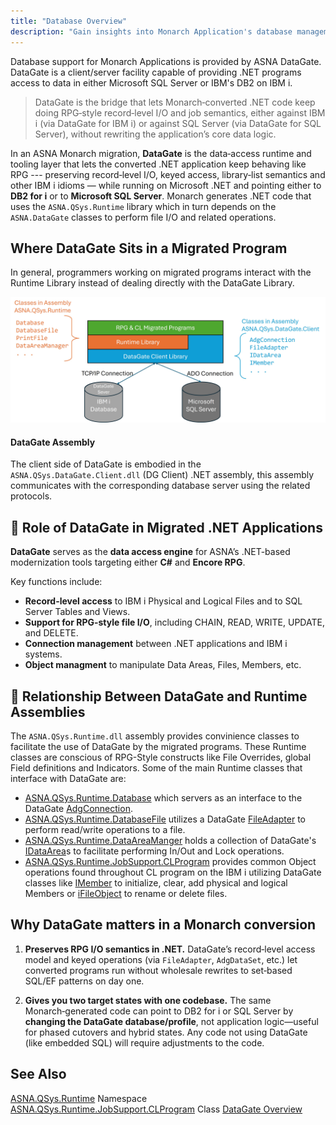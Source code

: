 ```yaml
---
title: "Database Overview"
description: "Gain insights into Monarch Application's database management. Learn about data structures, access methods, and optimization strategies for efficient data handling."
---
```


Database support for Monarch Applications is provided by ASNA DataGate. DataGate is a client/server facility capable of providing .NET programs access to data in either Microsoft SQL Server or IBM's DB2 on IBM i.

> DataGate is the bridge that lets Monarch‑converted .NET code keep doing RPG‑style record‑level I/O and job semantics, either against IBM i (via DataGate for IBM i) or against SQL Server (via DataGate for SQL Server), without rewriting the application’s core data logic.


In an ASNA Monarch migration, **DataGate** is the data‑access runtime and tooling layer that lets the converted .NET application keep behaving like RPG ---  preserving record‑level I/O, keyed access, library‑list semantics and other IBM i idioms — while running on Microsoft .NET and pointing either to **DB2 for i**  or to **Microsoft SQL Server**. Monarch generates .NET code that uses the `ASNA.QSys.Runtime` library which in turn depends on the `ASNA.DataGate`  classes to perform file I/O and related operations. 


## Where DataGate Sits in a Migrated Program
In general, programmers working on migrated programs interact with the Runtime Library instead of dealing directly with the DataGate Library.

![](images/datagate-vis-a-vis-runtime.jpg)

#### DataGate Assembly
The client side of DataGate is embodied in the `ASNA.QSys.DataGate.Client.dll` (DG Client) .NET assembly, this assembly communicates with the corresponding database server using the related protocols.

## 🧩 **Role of DataGate in Migrated .NET Applications**

**DataGate** serves as the **data access engine** for ASNA’s .NET-based modernization tools targeting either **C#** and **Encore RPG**. 

Key functions include:
- **Record-level access** to IBM i Physical and Logical Files and to SQL Server Tables and Views.
- **Support for RPG-style file I/O**, including CHAIN, READ, WRITE, UPDATE, and DELETE.
- **Connection management** between .NET applications and IBM i systems.
- **Object managment** to manipulate Data Areas, Files, Members, etc.


## 🔗 Relationship Between DataGate and Runtime Assemblies

The `ASNA.QSys.Runtime.dll` assembly provides convinience classes to facilitate the use of DataGate by the migrated programs. These Runtime classes are conscious of RPG-Style constructs like File Overrides, global Field definitions and Indicators. Some of the main Runtime classes that interface with DataGate are:
- [ASNA.QSys.Runtime.Database](/reference/runtime/qsys-runtime/database.html) which servers as an interface to the DataGate [AdgConnection](/reference/datagate/datagate-client/adg-connection.html).
- [ASNA.QSys.Runtime.DatabaseFile](/reference/runtime/qsys-runtime/database-file.html) utilizes a DataGate [FileAdapter](/reference/datagate/datagate-client/file-adapter.html) to perform read/write operations to a file.
- [ASNA.QSys.Runtime.DataAreaManger](/reference/runtime/qsys-runtime//data-area-manager.html) holds a collection of DataGate's [IDataArea](/reference/datagate/datagate-client/i-data-area.html)s to facilitate performing In/Out and Lock operations.
- [ASNA.QSys.Runtime.JobSupport.CLProgram](/reference/runtime/qsys-runtime-job-support/cl-program.html) provides common Object operations found throughout CL program on the IBM i utilizing DataGate classes like [IMember](/reference/datagate/datagate-client/i-member.html) to initialize, clear, add physical and logical Members or  [iFileObject](/reference/datagate/datagate-client/i-file-object.html) to rename or delete files.


## Why DataGate matters in a Monarch conversion

1) **Preserves RPG I/O semantics in .NET.** DataGate’s record‑level access model and keyed operations (via `FileAdapter`, `AdgDataSet`, etc.) let converted programs run without wholesale rewrites to set‑based SQL/EF patterns on day one.

2) **Gives you two target states with one codebase.** The same Monarch‑generated code can point to DB2 for i or SQL Server by **changing the DataGate database/profile**, not application logic—useful for phased cutovers and hybrid states. Any code not using DataGate (like embedded SQL) will require adjustments to the code.

## See Also
[ASNA.QSys.Runtime](/reference/runtime/qsys-runtime/landing-page-namespace.html) Namespace
[ASNA.QSys.Runtime.JobSupport.CLProgram](/reference/runtime/qsys-runtime-job-support/cl-program.html) Class
[DataGate Overview](/manuals/datagate/datagate-overview.html)

